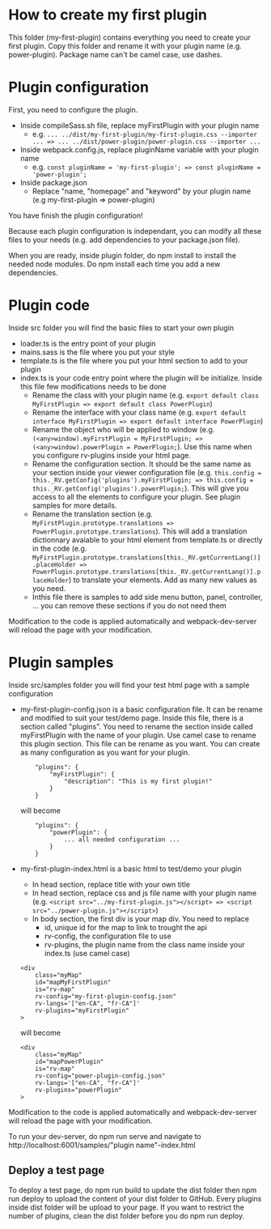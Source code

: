 # How to create my first plugin
This folder (my-first-plugin) contains everything you need to create your first plugin. Copy this folder and rename it with your plugin name (e.g. power-plugin). Package name can't be camel case, use dashes.

# Plugin configuration
First, you need to configure the plugin.
- Inside compileSass.sh file, replace myFirstPlugin with your plugin name
    - e.g. ```... ../dist/my-first-plugin/my-first-plugin.css --importer ... => ... ../dist/power-plugin/power-plugin.css --importer ...```
- Inside webpack.config.js, replace pluginName variable with your plugin name
    - e.g. ```const pluginName = 'my-first-plugin'; => const pluginName = 'power-plugin';```
- Inside package.json
    - Replace "name, "homepage" and "keyword" by your plugin name (e.g my-first-plugin => power-plugin)

You have finish the plugin configuration!

Because each plugin configuration is independant, you can modify all these files to your needs (e.g. add dependencies to your package.json file).

When you are ready, inside plugin folder, do npm install to install the needed node modules. Do npm install each time you add a new dependencies.

# Plugin code
Inside src folder you will find the basic files to start your own plugin
- loader.ts is the entry point of your plugin
- mains.sass is the file where you put your style
- template.ts is the file where you put your html section to add to your plugin
- index.ts is your code entry point where the plugin will be initialize. Inside this file few modifications needs to be done
    - Rename the class with your plugin name (e.g. ```export default class MyFirstPlugin => export default class PowerPlugin```)
    - Rename the interface with your class name (e.g. ```export default interface MyFirstPlugin => export default interface PowerPlugin```)
    - Rename the object who will be applied to window (e.g. ```(<any>window).myFirstPlugin = MyFirstPlugin; => (<any>window).powerPlugin = PowerPlugin;```). Use this name when you configure rv-plugins inside your html page.
    - Rename the configuration section. It should be the same name as your section inside your viewer configuration file (e.g. ```this.config = this._RV.getConfig('plugins').myFirstPlugin; => this.config = this._RV.getConfig('plugins').powerPlugin;```). This will give you access to all the elements to configure your plugin. See plugin samples for more details.
    - Rename the translation section (e.g. ```MyFirstPlugin.prototype.translations => PowerPlugin.prototype.translations```). This will add a translation dictionnary avaiable to your html element from template.ts or directly in the code (e.g. ```MyFirstPlugin.prototype.translations[this._RV.getCurrentLang()].placeHolder => PowerPlugin.prototype.translations[this._RV.getCurrentLang()].placeHolder```) to translate your elements. Add as many new values as you need.
    - Inthis file there is samples to add side menu button, panel, controller, ... you can remove these sections if you do not need them

Modification to the code is applied automatically and webpack-dev-server will reload the page with your modification.

# Plugin samples
Inside src/samples folder you will find your test html page with a sample configuration
- my-first-plugin-config.json is a basic configuration file. It can be rename and modified to suit your test/demo page. Inside this file, there is a section called "plugins". You need to rename the section inside called myFirstPlugin with the name of your plugin. Use camel case to rename this plugin section. This file can be rename as you want. You can create as many configuration as you want for your plugin.

    ```
        "plugins": {
            "myFirstPlugin": {
                "description": "This is my first plugin!"
            }
        }
    ```

    will become

    ```
        "plugins": {
            "powerPlugin": {
                ... all needed configuration ...
            }
        }
    ```

- my-first-plugin-index.html is a basic html to test/demo your plugin
    - In head section, replace title with your own title
    - In head section, replace css and js file name with your plugin name (e.g. ```<script src="../my-first-plugin.js"></script> => <script src="../power-plugin.js"></script>```)
    - In body section, the first div is your map div. You need to replace
        - id, unique id for the map to link to trought the api
        - rv-config, the configuration file to use
        - rv-plugins, the plugin name from the class name inside your index.ts (use camel case)

    ```
    <div
        class="myMap"
        id="mapMyFirstPlugin"
        is="rv-map"
        rv-config="my-first-plugin-config.json"
        rv-langs='["en-CA", "fr-CA"]'
        rv-plugins="myFirstPlugin"
    >
    ```

    will become

    ```
    <div
        class="myMap"
        id="mapPowerPlugin"
        is="rv-map"
        rv-config="power-plugin-config.json"
        rv-langs='["en-CA", "fr-CA"]'
        rv-plugins="powerPlugin"
    >
    ```

Modification to the code is applied automatically and webpack-dev-server will reload the page with your modification.

To run your dev-server, do npm run serve and navigate to http://localhost:6001/samples/"plugin name"-index.html

## Deploy a test page
To deploy a test page, do npm run build to update the dist folder then npm run deploy to upload the content of your dist folder to GitHub. Every plugins inside dist folder will be upload to your page. If you want to restrict the number of plugins, clean the dist folder before you do npm run deploy.